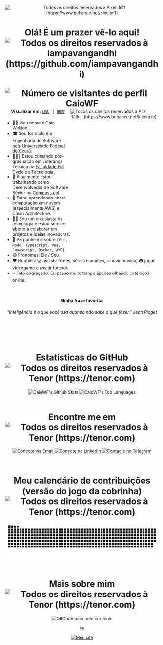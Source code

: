 <p align="center">
  <img alt="Todos os direitos reservados à Pixel Jeff (https://www.behance.net/pixeljeff)" src="https://mir-s3-cdn-cf.behance.net/project_modules/1400_opt_1/22b22287602523.5dbd29081561d.gif" />
</p>

<h1 align="center">
  <p align="center">
    Olá! É um prazer vê-lo aqui! <img alt="Todos os direitos reservados à iampavangandhi (https://github.com/iampavangandhi)" src="https://raw.githubusercontent.com/iampavangandhi/iampavangandhi/master/gifs/Hi.gif" width="32px">
  </p>
  <img align="right" src="https://komarev.com/ghpvc/?username=CaioWF&color=blueviolet&label=Número+de+visitantes" alt="Número de visitantes do perfil CaioWF" />
</h1>

<br/>

<img align="right" src="https://mir-s3-cdn-cf.behance.net/project_modules/disp/2d7dd6126487093.612e6d62bd8ee.gif" alt="Todos os direitos reservados à Aliz Rátkai (https://www.behance.net/kirokaze)" width="290" height="470" />

<div align="left">
  <h4 align="center">
    Visualizar em:
    <kbd>
      <a href="README.md" title="Inglês">🇺🇸</a> | <a href="README_PT_BR.md" title="Português">🇧🇷</a>
    </kbd>
  </h4>
</div>


- 🙋‍♂️ Meu nome é Caio Weliton.
- 🎓 Sou formado em Engenharia de Software pela <a href="https://www.ufc.br">Universidade Federal do Ceará</a>.
- 👨🏻‍🎓 Estou cursando pós-graduação em Liderança Técnica na <a href="https://faculdadefullcycle.edu.br">Faculdade Full Cycle de Tecnologia</a>.
- 🔭 Atualmente estou trabalhando como Desenvolvedor de Software Sênior na [Compass.uol](https://compass.uol).
- 🌱 Estou aprendendo sobre computação em nuvem (especialmente AWS) e Clean Architecture.
- 👨‍💻 Sou um entusiasta da tecnologia e estou sempre aberto a colaborar em projetos e ideias inovadoras.
- 💬 Pergunte-me sobre `[Git, Node, Typescript, Vue, Javascript, Docker, AWS]`.
- 😄 Pronomes: Ele / Seu.
- ❤️ Hobbies: 💻 assistir filmes, séries e animes, 🎶 ouvir música, 🎮 jogar videogame e assitir futebol.
- ⚡ Fato engraçado: Eu passo muito tempo apenas olhando catálogos online.

<br/>

<div align="left">
  <h4 align="center">Minha frase favorita:</h4>
  
  <h6 align="center">
    <em>"Inteligência é o que você usa quando não sabe o que fazer."</em> Jean Piaget
  </h6>
</div>

<br/>
<br/>
<br/>

<h1 align="center">
  Estatísticas do GitHub <img align="center" alt="Todos os direitos reservados à Tenor (https://tenor.com)" src="https://media.tenor.com/I0w9VW2gaL8AAAAi/lightning-bolt-thunder.gif" width="32px">
</h1>

<div align="center">
  <img height="160em" alt="CaioWF's Github Stats" src="https://github-readme-stats.vercel.app/api?username=CaioWF&count_private=true&show_icons=true&theme=dracula&hide_border=true"/>
  <img height="160em" alt="CaioWF's Top Languages" src="https://github-readme-stats.vercel.app/api/top-langs/?username=CaioWF&hide=java,objective-c&hide_border=true&layout=compact&langs_count=6&theme=dracula"/>
</div>

<br/>

<h1 align="center">
  Encontre me em <img align="center" alt="Todos os direitos reservados à Tenor (https://tenor.com)" src="https://media.tenor.com/S8dOItPNscgAAAAi/loop-loading.gif" width="32px">
</h1>
<p align="center">
  <a href="mailto:contato.caioweliton@gmail.com">
    <img alt="Conecte via Email" src="https://img.shields.io/badge/-contato.caioweliton@gmail.com-c14438?style=flat&logo=Gmail&logoColor=white" />
  </a>
  <a href="https://www.linkedin.com/in/caio-weliton">
    <img alt="Conecte no LinkedIn" src="https://img.shields.io/badge/-Caio%20Weliton-0072b1?style=flat&logo=Linkedin&logoColor=white" />
  </a>
  <a href="https://t.me/caio_weliton">
    <img alt="Contacte no Telegram" src="https://img.shields.io/badge/-@caio_weliton-0088CC?style=flat&logo=Telegram&logoColor=white" />
  </a>
</p>

<br/>

<h1 align="center">
  Meu calendário de contribuições (versão do jogo da cobrinha) <img align="center" alt="Todos os direitos reservados à Tenor (https://tenor.com)" src="https://media.tenor.com/CZ9n27PNIqAAAAAi/calendario-calendar.gif" width="48px">
</h1>

<p align="center">
  <img alt="Calendário de contribuições animado" src="https://github.com/caiowf/caiowf/blob/output/github-contribution-grid-snake.svg" />
</p>

<br/>

<h1 align="center">
  Mais sobre mim <img align="center" alt="Todos os direitos reservados à Tenor (https://tenor.com)" src="https://media.tenor.com/k2GZAYWuTS4AAAAi/backhand-index-pointing-down-joypixels.gif" width="48px">
</h1>

<p align="center">
  <img alt="QRCode para meu currículo" src="https://i.imgur.com/Zmv8qvR.png"  width="200px"/>
</p>
<p align="center"> ou </p>
<p align="center">
  <a href="https://www.caioweliton.dev">
    <img alt="Meu site" src="https://img.shields.io/badge/meu--curr%C3%ADculo-www.caioweliton.dev-blue" />
  </a>
</p>
